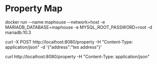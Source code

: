 # Property Map

docker run --name maphouse --network=host -e MARIADB_DATABASE=maphouse -e MYSQL_ROOT_PASSWORD=root -d mariadb:10.3

curl  -X POST http://localhost:8080/property -H "Content-Type: application/json" -d '{"address":"tes address"}'

curl  http://localhost:8080/property -H "Content-Type: application/json" 


